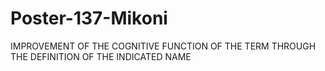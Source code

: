 # Poster-137-Mikoni
IMPROVEMENT OF THE COGNITIVE FUNCTION OF THE TERM THROUGH THE DEFINITION OF THE INDICATED NAME
